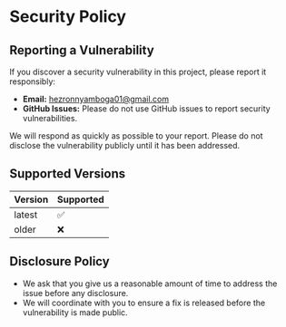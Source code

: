 # Security Policy

## Reporting a Vulnerability

If you discover a security vulnerability in this project, please report it responsibly:

- **Email:** hezronnyamboga01@gmail.com
- **GitHub Issues:** Please do not use GitHub issues to report security vulnerabilities.

We will respond as quickly as possible to your report. Please do not disclose the vulnerability publicly until it has been addressed.

## Supported Versions

| Version | Supported          |
| ------- | ------------------ |
| latest  | :white_check_mark: |
| older   | :x:                |

## Disclosure Policy

- We ask that you give us a reasonable amount of time to address the issue before any disclosure.
- We will coordinate with you to ensure a fix is released before the vulnerability is made public.

